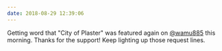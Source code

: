 ```yaml
---
date: 2018-08-29 12:39:06
---
```


Getting word that "City of Plaster" was featured again on [@wamu885](https://twitter.com/wamu885) this morning. Thanks for the support! Keep lighting up those request lines.
